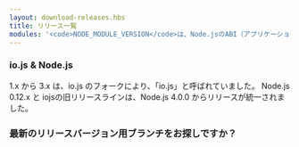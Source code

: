 ```yaml
---
layout: download-releases.hbs
title: リリース一覧
modules: '<code>NODE_MODULE_VERSION</code>は、Node.jsのABI（アプリケーションバイナリインタフェース）のバージョン番号を指します。このバージョンは、再コンパイルすることなくC++アドオンのバイナリーをロード可能か確認するために使われます。'
---
```


### io.js & Node.js

<!-- Releases 1.x through 3.x were called "io.js" as they were part of the io.js fork. As of Node.js 4.0.0 the former release lines of io.js converged with Node.js 0.12.x into unified Node.js releases. -->

1.x から 3.x は、io.js のフォークにより、「io.js」と呼ばれていました。
Node.js 0.12.x と iojsの旧リリースラインは、Node.js 4.0.0 からリリースが統一されました。

### 最新のリリースバージョン用ブランチをお探しですか？
